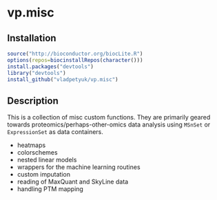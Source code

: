 vp.misc
======

## Installation
```r
source("http://bioconductor.org/biocLite.R")
options(repos=biocinstallRepos(character()))
install.packages("devtools")
library("devtools")
install_github("vladpetyuk/vp.misc")
```

## Description
This is a collection of misc custom functions.  They are primarily geared towards proteomics/perhaps-other-omics data analysis using `MSnSet` or `ExpressionSet` as data containers.  
* heatmaps
* colorschemes
* nested linear models
* wrappers for the machine learning routines
* custom imputation
* reading of MaxQuant and SkyLine data
* handling PTM mapping
